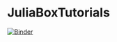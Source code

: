 # JuliaBoxTutorials

[![Binder](https://mybinder.org/badge_logo.svg)](https://mybinder.org/v2/gh/housw/JuliaBoxTutorials/master)
